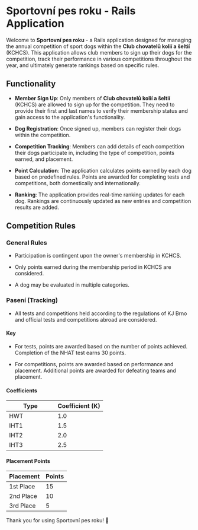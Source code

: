 # Sportovní pes roku - Rails Application

Welcome to **Sportovní pes roku** - a Rails application designed for managing the annual competition of sport dogs within the **Club chovatelů kolií a šeltií** (KCHCS). This application allows club members to sign up their dogs for the competition, track their performance in various competitions throughout the year, and ultimately generate rankings based on specific rules.

## Functionality

- **Member Sign Up**: Only members of **Club chovatelů kolií a šeltií** (KCHCS) are allowed to sign up for the competition. They need to provide their first and last names to verify their membership status and gain access to the application's functionality.

- **Dog Registration**: Once signed up, members can register their dogs within the competition.

- **Competition Tracking**: Members can add details of each competition their dogs participate in, including the type of competition, points earned, and placement.

- **Point Calculation**: The application calculates points earned by each dog based on predefined rules. Points are awarded for completing tests and competitions, both domestically and internationally. 

- **Ranking**: The application provides real-time ranking updates for each dog. Rankings are continuously updated as new entries and competition results are added.


## Competition Rules

### General Rules

- Participation is contingent upon the owner's membership in KCHCS.
  
- Only points earned during the membership period in KCHCS are considered.
  
- A dog may be evaluated in multiple categories.
  
### Pasení (Tracking)

- All tests and competitions held according to the regulations of KJ Brno and official tests and competitions abroad are considered.
  
#### Key

- For tests, points are awarded based on the number of points achieved. Completion of the NHAT test earns 30 points.
  
- For competitions, points are awarded based on performance and placement. Additional points are awarded for defeating teams and placement.

#### Coefficients

<div class="container text-center">
<table class="table table-dark text-center" style="width: 100%;">
<thead>
<tr>
    <th style="width: 50%;">Type</th>
    <th style="width: 50%;">Coefficient (K)</th>
</tr>
</thead>
<tbody>
<tr>
    <td>HWT</td>
    <td>1.0</td>
</tr>
<tr>
    <td>IHT1</td>
    <td>1.5</td>
</tr>
<tr>
    <td>IHT2</td>
    <td>2.0</td>
</tr>
<tr>
    <td>IHT3</td>
    <td>2.5</td>
</tr>
</tbody>
</table>
</div>


#### Placement Points

| Placement    | Points |
|--------------|--------|
| 1st Place    | 15     |
| 2nd Place    | 10     |
| 3rd Place    | 5      |


Thank you for using Sportovní pes roku! 🐾
